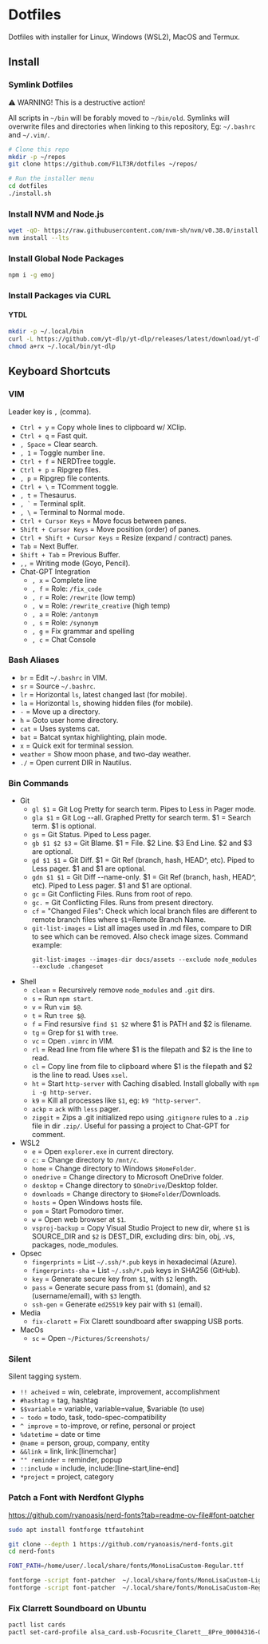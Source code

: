 # Dotfiles

Dotfiles with installer for Linux, Windows (WSL2), MacOS and Termux.

## Install

### Symlink Dotfiles

⚠️ WARNING! This is a destructive action!

All scripts in `~/bin` will be forably moved to `~/bin/old`. Symlinks will overwrite files and directories when linking to this repository, Eg: `~/.bashrc` and `~/.vim/`.

```bash
# Clone this repo
mkdir -p ~/repos
git clone https://github.com/F1LT3R/dotfiles ~/repos/
```

```bash
# Run the installer menu
cd dotfiles
./install.sh
```

### Install NVM and Node.js

```bash
wget -qO- https://raw.githubusercontent.com/nvm-sh/nvm/v0.38.0/install.sh | bash
nvm install --lts
```

### Install Global Node Packages

```bash
npm i -g emoj
```

### Install Packages via CURL

#### YTDL

```bash
mkdir -p ~/.local/bin
curl -L https://github.com/yt-dlp/yt-dlp/releases/latest/download/yt-dlp -o ~/.local/bin/yt-dlp
chmod a+rx ~/.local/bin/yt-dlp
```

## Keyboard Shortcuts

### VIM

Leader key is `,` (comma).

- `Ctrl + y` = Copy whole lines to clipboard w/ XClip.
- `Ctrl + q` = Fast quit.
- `, Space` = Clear search.
- `, 1` = Toggle number line.
- `Ctrl + f` = NERDTree toggle.
- `Ctrl + p` = Ripgrep files.
- `, p` = Ripgrep file contents.
- `Ctrl + \` = TComment toggle.
- `, t` = Thesaurus.
- `` , ` `` = Terminal split.
- `, \` = Terminal to Normal mode.
- `Ctrl + Cursor Keys` = Move focus between panes.
- `Shift + Cursor Keys` = Move position (order) of panes.
- `Ctrl + Shift + Cursor Keys` = Resize (expand / contract) panes.
- `Tab` = Next Buffer.
- `Shift + Tab` = Previous Buffer.
- `,,` = Writing mode (Goyo, Pencil).
- Chat-GPT Integration
    + `, x` = Complete line
    + `, f` = Role: `/fix_code`
    + `, r` = Role: `/rewrite` (low temp)
    + `, w` = Role: `/rewrite_creative` (high temp)
    + `, a` = Role: `/antonym`
    + `, s` = Role: `/synonym`
    + `, g` = Fix grammar and spelling
    + `, c` = Chat Console

### Bash Aliases

- `br` = Edit `~/.bashrc` in VIM.
- `sr` = Source `~/.bashrc`.
- `lr` = Horizontal `ls`, latest changed last (for mobile).
- `la` = Horizontal `ls`, showing hidden files (for mobile).
- `-` = Move up a directory.
- `h` = Goto user home directory.
- `cat` = Uses systems cat.
- `bat` = Batcat syntax highlighting, plain mode.
- `x` = Quick exit for terminal session.
- `weather` = Show moon phase, and two-day weather.
- `./` = Open current DIR in Nautilus.

### Bin Commands

- Git
    + `gl $1` = Git Log Pretty for search term. Pipes to Less in Pager mode.
    + `gla $1` = Git Log --all. Graphed Pretty for search term. $1 = Search term. $1 is optional.
    + `gs` = Git Status. Piped to Less pager.
    + `gb $1 $2 $3` = Git Blame. $1 = File. $2 Line. $3 End Line. $2 and $3 are optional.
    + `gd $1 $1` = Git Diff. $1 = Git Ref (branch, hash, HEAD^, etc). Piped to Less pager. $1 and $1 are optional.
    + `gdn $1 $1` = Git Diff --name-only. $1 = Git Ref (branch, hash, HEAD^, etc). Piped to Less pager. $1 and $1 are optional.
    + `gc` = Git Conflicting Files. Runs from root of repo.
    + `gc.` = Git Conflicting Files. Runs from present directory.
    + `cf` = "Changed Files": Check which local branch files are different to remote branch files where `$1`=Remote Branch Name.
    + `git-list-images` = List all images used in .md files, compare to DIR to see which can be removed. Also check image sizes. Command example:
       ```shell
       git-list-images --images-dir docs/assets --exclude node_modules --exclude .changeset
       ```
- Shell
    + `clean` = Recursively remove `node_modules` and `.git`
        dirs.
    + `s` = Run `npm start`.
    + `v` = Run `vim $@`.
    + `t` = Run `tree $@`.
    + `f` = Find resursive `find $1 $2` where $1 is PATH and $2 is filename.
    + `tg` = Grep for `$1` with `tree`.
    + `vc` = Open `.vimrc` in VIM.
    + `rl` = Read line from file where $1 is the filepath and $2 is the line to read.
    + `cl` = Copy line from file to clipboard where $1 is the filepath and $2 is the line to read. Uses `xsel`.
    + `ht` = Start `http-server` with Caching disabled. Install globally with `npm i -g http-server`.
    + `k9` = Kill all processes like `$1`, eg: `k9 "http-server"`.
    + `ackp` = `ack` with `less` pager.
    + `zipgit` = Zips a .git initialized repo using .`gitignore` rules to a `.zip` file in dir `.zip/`. Useful for passing a project to Chat-GPT for comment.
- WSL2
    + `e` = Open `explorer.exe` in current directory.
    + `c:` = Change directory to `/mnt/c`.
    + `home` = Change directory to Windows `$HomeFolder`.
    + `onedrive` = Change directory to Microsoft OneDrive folder.
    + `desktop` = Change directory to `$OneDrive`/Desktop folder.
    + `downloads` = Change directory to `$HomeFolder`/Downloads.
    + `hosts` = Open Windows hosts file.
    + `pom` = Start Pomodoro timer.
    + `w` = Open web browser at `$1`.
    + `vsproj-backup` = Copy Visual Studio Project to new dir, where `$1` is SOURCE_DIR and `$2` is DEST_DIR, excluding dirs: bin, obj, .vs, packages, node_modules.
- Opsec
    + `fingerprints` = List `~/.ssh/*.pub` keys in hexadecimal (Azure).
    + `fingerprints-sha` = List `~/.ssh/*.pub` keys in SHA256 (GitHub).
    + `key` = Generate secure key from `$1`, with `$2` length.
    + `pass` = Generate secure pass from `$1` (domain), and `$2` (username/email), with `$3` length.
    + `ssh-gen` = Generate `ed25519` key pair with `$1` (email).
- Media
	+ `fix-clarett` = Fix Clarett soundboard after swapping USB ports.
- MacOs
	+ `sc` = Open `~/Pictures/Screenshots/`

### Silent

Silent tagging system.

- `!! acheived` = win, celebrate, improvement, accomplishment
- `#hashtag` = tag, hashtag
- `$$variable` = variable, variable=value, $variable (to use)
- `~ todo` = todo, task, todo-spec-compatibility
- `^ improve` = to-improve, or refine, personal or project
- `%datetime` = date or time
- `@name` = person, group, company, entity
- `&&link` = link, link:[linemchar]
- `"" reminder` = reminder, popup
- `::include` = include, include:[line-start,line-end]
- `*project` = project, category

### Patch a Font with Nerdfont Glyphs

https://github.com/ryanoasis/nerd-fonts?tab=readme-ov-file#font-patcher

```bash
sudo apt install fontforge ttfautohint

git clone --depth 1 https://github.com/ryanoasis/nerd-fonts.git
cd nerd-fonts

FONT_PATH=/home/user/.local/share/fonts/MonoLisaCustom-Regular.ttf

fontforge -script font-patcher  ~/.local/share/fonts/MonoLisaCustom-Light.ttf --use-single-width-glyphs --complete -out ~/.local/share/fonts
fontforge -script font-patcher  ~/.local/share/fonts/MonoLisaCustom-Regular.ttf --use-single-width-glyphs --complete -out ~/.local/share/fonts
```

### Fix Clarrett Soundboard on Ubuntu

```bash
pactl list cards
pactl set-card-profile alsa_card.usb-Focusrite_Clarett__8Pre_00004316-00 output:multichannel-output+input:multichannel-input
```
